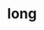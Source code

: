 ---
category: 4-letters
denotation: null
name: long
reference_link: https://www.etymonline.com/word/long
root_language: null
root_name: null
title: long
type: free
word_sums:
- respelling: long
  sum: 'Long + '
---